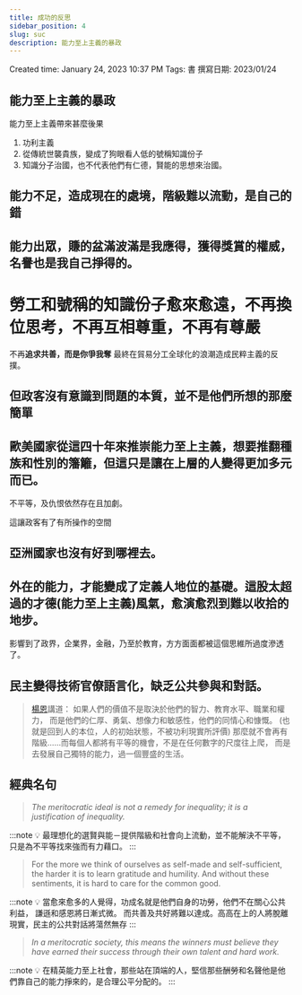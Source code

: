 ```yaml
---
title: 成功的反思
sidebar_position: 4
slug: suc
description: 能力至上主義的暴政
---
```


Created time: January 24, 2023 10:37 PM
Tags: 書
撰寫日期: 2023/01/24

## 能力至上主義的暴政

能力至上主義帶來甚麼後果

1. 功利主義
2. 從傳統世襲貴族，變成了狗眼看人低的號稱知識份子
3. 知識分子治國，也不代表他們有仁德，賢能的思想來治國。

## 能力不足，造成現在的處境，階級難以流動，是自己的錯

## 能力出眾，賺的盆滿波滿是我應得，獲得獎賞的權威，名譽也是我自己掙得的。

# 勞工和號稱的知識份子愈來愈遠，不再換位思考，不再互相尊重，不再有尊嚴

不再**追求共善，而是你爭我奪**
最終在貿易分工全球化的浪潮造成民粹主義的反撲。

## 但政客沒有意識到問題的本質，並不是他們所想的那麼簡單

## 歐美國家從這四十年來推崇能力至上主義，想要推翻種族和性別的籓籬，但這只是讓在上層的人變得更加多元而已。

不平等，及仇恨依然存在且加劇。

這讓政客有了有所操作的空間

## 亞洲國家也沒有好到哪裡去。

## 外在的能力，才能變成了定義人地位的基礎。這股太超過的才德(能力至上主義)風氣，愈演愈烈到難以收拾的地步。

影響到了政界，企業界，金融，乃至於教育，方方面面都被這個思維所過度滲透了。

## 民主變得技術官僚語言化，缺乏公共參與和對話。

> [楊恩](https://en.wikipedia.org/wiki/Michael_Young,_Baron_Young_of_Dartington)講道：
如果人們的價值不是取決於他們的智力、教育水平、職業和權力，
而是他們的仁厚、勇氣、想像力和敏感性，他們的同情心和慷慨。
(也就是回到人的本位，人的初始狀態，不被功利現實所評價)
那麼就不會再有階級……而每個人都將有平等的機會，不是在任何數字的尺度往上爬，
而是去發展自己獨特的能力，過一個豐盛的生活。
>

## 經典名句

> _The meritocratic ideal is not a remedy for inequality; it is a justification of inequality._

:::note
💡 最理想化的選賢與能－提供階級和社會向上流動，並不能解決不平等，
只是為不平等找來強而有力藉口。
:::

> For the more we think of ourselves as self-made and self-sufficient, the harder it is to learn gratitude and humility. And without these sentiments, it is hard to care for the common good.

:::note
💡 當愈來愈多的人覺得，功成名就是他們自身的功勞，他們不在關心公共利益，
謙遜和感恩將日漸式微。
而共善及共好將難以達成。高高在上的人將脫離現實，民主的公共對話將蕩然無存
:::

> _In a meritocratic society, this means the winners must believe they have earned their success through their own talent and hard work._

:::note
💡 在精英能力至上社會，那些站在頂端的人，堅信那些酬勞和名聲他是他們靠自己的能力掙來的，是合理公平分配的。
:::
